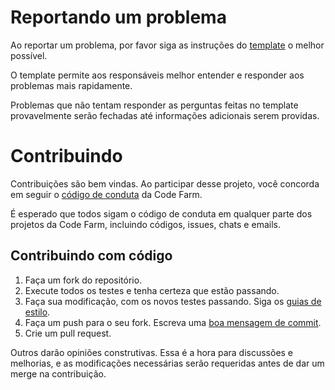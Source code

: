 # Reportando um problema

Ao reportar um problema, por favor siga as instruções do [template][template] o
melhor possível.

O template permite aos responsáveis melhor entender e responder aos problemas
mais rapidamente.

Problemas que não tentam responder as perguntas feitas no template provavelmente
serão fechadas até informações adicionais serem providas.

[template]: .github/ISSUE_TEMPLATE.md

# Contribuindo

Contribuições são bem vindas. Ao participar desse projeto,
você concorda em seguir o [código de conduta] da Code Farm.

  [código de conduta]: https://github.com/codefarmdev/orientacoes/tree/master/code-review

É esperado que todos sigam o código de conduta em qualquer
parte dos projetos da Code Farm, incluindo códigos, issues,
chats e emails.

## Contribuindo com código

1. Faça um fork do repositório.  
2. Execute todos os testes e tenha certeza que estão passando.  
3. Faça sua modificação, com os novos testes passando. Siga os [guias de estilo][style].  
4. Faça um push para o seu fork. Escreva uma [boa mensagem de commit][commit].
5. Crie um pull request.  

[commit]: http://tbaggery.com/2008/04/19/a-note-about-git-commit-messages.html
[style]: https://github.com/codefarmdev/orientacoes/tree/master/style

Outros darão opiniões construtivas. Essa é a hora para
discussões e melhorias, e as modificações necessárias serão
requeridas antes de dar um merge na contribuição.